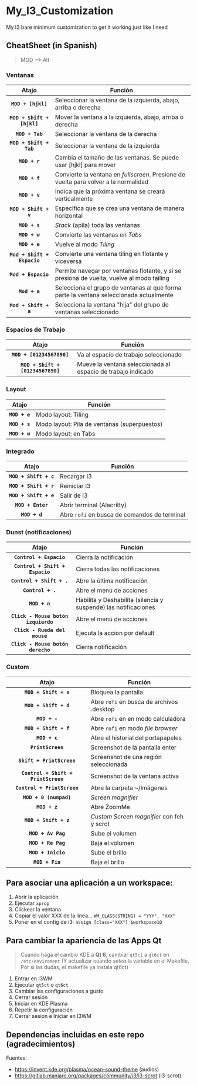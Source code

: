 # My_I3_Customization
My I3 bare minimum customization to get it working just like I need

## CheatSheet (in Spanish)

> MOD --> Alt

### Ventanas

|            Atajo            | Función                                                                                   |
|:---------------------------:|-------------------------------------------------------------------------------------------|
|      **`MOD + [hjkl]`**     | Seleccionar la ventana de la izquierda, abajo, arriba o derecha                           |
|  **`MOD + Shift + [hjkl]`** | Mover la ventana a la izquierda, abajo, arriba o derecha                                  |
|       **`MOD + Tab`**       | Seleccionar la ventana de la derecha                                                      |
|   **`MOD + Shift + Tab`**   | Seleccionar la ventana de la izquierda                                                    |
|        **`MOD + r`**        | Cambia el tamaño de las ventanas. Se puede usar [hjkl] para mover                         |
|        **`MOD + f`**        | Convierte la ventana en *fullscreen*. Presione de vuelta para volver a la normalidad      |
|        **`MOD + v`**        | Indica que la próxima ventana se creará verticalmente                                     |
|    **`MOD + Shift + v`**    | Especifica que se crea una ventana de manera horizontal                                   |
|        **`MOD + s`**        | *Stack* (apila) toda las ventanas                                                         |
|        **`MOD + w`**        | Convierte las ventanas en *Tabs*                                                          |
|        **`MOD + e`**        | Vuelve al modo *Tiling*                                                                   |
| **`Mod + Shift + Espacio`** | Convierte una ventana tiling en flotante y viceversa                                      |
|     **`Mod + Espacio`**     | Permite navegar por ventanas flotante, y si se presiona de vuelta, vuelve al modo tailing |
|        **`Mod + a`**        | Selecciona el grupo de ventanas al que forma parte la ventana seleccionada actualmente    |
|    **`Mod + Shift + a`**    | Selecciona la ventana "hija" del grupo de ventanas seleccionado                           |

### Espacios de Trabajo

|                Atajo                | Función                                                      |
|:-----------------------------------:|--------------------------------------------------------------|
|     **`MOD + [01234567890]`**     | Va al espacio de trabajo seleccionado                        |
| **`MOD + Shift + [01234567890]`** | Mueve la ventana seleccionada al espacio de trabajo indicado |

### Layout

|     Atajo     | Función                                      |
|:-------------:|----------------------------------------------|
| **`MOD + e`** | Modo layout: Tiling                          |
| **`MOD + s`** | Modo layout: Pila de ventanas (superpuestos) |
| **`MOD + w`** | Modo layout: en Tabs                         |

### Integrado

|         Atajo         | Función                                    |
|:---------------------:|--------------------------------------------|
| **`MOD + Shift + c`** | Recargar I3                                |
| **`MOD + Shift + r`** | Reiniciar I3                               |
| **`MOD + Shift + e`** | Salir de I3                                |
|   **`MOD + Enter`**   | Abrir terminal (Alacritty)                 |
|     **`MOD + d`**     | Abre `rofi` en busca de comandos de terminal |

### Dunst (notificaciones)

|                Atajo                | Función                                                         |
|:-----------------------------------:|-----------------------------------------------------------------|
|       **`Control + Espacio`**       | Cierra la notificación                                          |
|   **`Control + Shift + Espacio`**   | Cierra todas las notificaciones                                 |
|      **`Control + Shift + .`**      | Abre la última notificación                                     |
|          **`Control + .`**          | Abre el menú de acciones                                        |
|            **`MOD + n`**            | Habilita y Deshabilita (silencia y suspende) las notificaciones |
| **`Click - Mouse botón izquierdo`** | Abre el menú de acciones                                        |
|    **`Click - Rueda del mouse`**    | Ejecuta la accion por default                                   |
|  **`Click - Mouse botón derecho`**  | Cierra notificación                                             |

### Custom

|                Atajo                | Función                                   |
|:-----------------------------------:|-------------------------------------------|
|        **`MOD + Shift + x`**        | Bloquea la pantalla                       |
|        **`MOD + Shift + d`**        | Abre `rofi` en busca de archivos .desktop |
|            **`MOD + -`**            | Abre `rofi` en en modo calculadora        |
|        **`MOD + Shift + f`**        | Abre `rofi` en modo *file browser* |
|            **`MOD + c`**            | Abre el historial del portapapeles        |
|          **`PrintScreen`**          | Screenshot de la pantalla enter           |
|      **`Shift + PrintScreen`**      | Screenshot de una región seleccionada     |
| **`Control + Shift + PrintScreen`** | Screenshot de la ventana activa           |
|     **`Control + PrintScreen`**     | Abre la carpeta ~/Imágenes                |
|        **`MOD + 0 (numpad)`**       | *Screen magnifier*                        |
|            **`MOD + z`**            | Abre ZoomMe                               |
|        **`MOD + Shift + z`**        | *Custom Screen magnifier* con feh y scrot |
|          **`MOD + Av Pag`**         | Sube el volumen                           |
|          **`MOD + Re Pag`**         | Baja el volumen                           |
|          **`MOD + Inicio`**         | Sube el brillo                            |
|           **`MOD + Fin`**           | Baja el brillo                            |

## Para asociar una aplicación a un workspace:
1. Abrir la aplicación
2. Ejecutar `xprop`
3. Clickear la ventana
4. Copiar el valor XXX de la linea...
``
WM_CLASS(STRING) = "YYY", "XXX"
``
5. Poner en el config de i3: `assign [class="XXX"] $workspace10`

## Para cambiar la apariencia de las Apps Qt
> Cuando haga el cambio KDE a **Qt 6**, cambiar `qt5ct` a `qt6ct` en `/etc/enviroment` (Y actualizar cuando *setea* la variable en el Makefile. Por si las dudas, el makefile ya instala qt6ct)

1. Entrar en I3WM
2. Ejecutar `qt5ct` o `qt6ct`
3. Cambiar las configuraciones a gusto
4. Cerrar sesión
5. Iniciar en KDE Plasma
6. Repetir la configuración
7. Cerrar sesión e Iniciar en I3WM

## Dependencias incluidas en este repo (agradecimientos)
Fuentes:
- <https://invent.kde.org/plasma/ocean-sound-theme> (audios)
- <https://gitlab.manjaro.org/packages/community/i3/i3-scrot> (i3-scrot)
